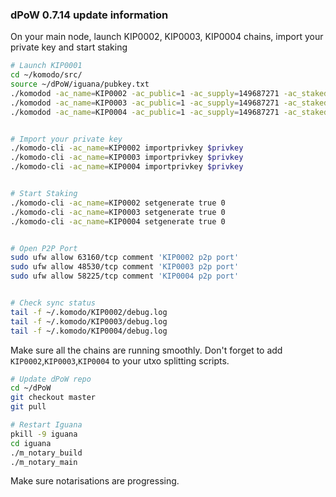 ### dPoW 0.7.14 update information

On your main node, launch KIP0002, KIP0003, KIP0004 chains, import your private key and start staking

```bash
# Launch KIP0001
cd ~/komodo/src/
source ~/dPoW/iguana/pubkey.txt
./komodod -ac_name=KIP0002 -ac_public=1 -ac_supply=149687271 -ac_staked=10 -addnode=65.21.52.182 -pubkey=$pubkey &
./komodod -ac_name=KIP0003 -ac_public=1 -ac_supply=149687271 -ac_staked=10 -addnode=65.21.52.182 -pubkey=$pubkey &
./komodod -ac_name=KIP0004 -ac_public=1 -ac_supply=149687271 -ac_staked=10 -addnode=65.21.52.182 -pubkey=$pubkey &


# Import your private key
./komodo-cli -ac_name=KIP0002 importprivkey $privkey
./komodo-cli -ac_name=KIP0003 importprivkey $privkey
./komodo-cli -ac_name=KIP0004 importprivkey $privkey


# Start Staking
./komodo-cli -ac_name=KIP0002 setgenerate true 0
./komodo-cli -ac_name=KIP0003 setgenerate true 0
./komodo-cli -ac_name=KIP0004 setgenerate true 0


# Open P2P Port
sudo ufw allow 63160/tcp comment 'KIP0002 p2p port'
sudo ufw allow 48530/tcp comment 'KIP0003 p2p port'
sudo ufw allow 58225/tcp comment 'KIP0004 p2p port'


# Check sync status
tail -f ~/.komodo/KIP0002/debug.log
tail -f ~/.komodo/KIP0003/debug.log
tail -f ~/.komodo/KIP0004/debug.log
```

Make sure all the chains are running smoothly. Don't forget to add `KIP0002`,`KIP0003`,`KIP0004` to your utxo splitting scripts.

```bash
# Update dPoW repo
cd ~/dPoW
git checkout master
git pull

# Restart Iguana
pkill -9 iguana
cd iguana
./m_notary_build
./m_notary_main
```

Make sure notarisations are progressing.
